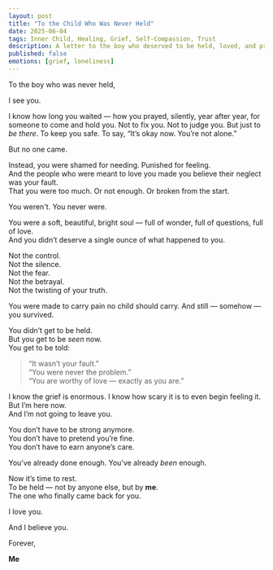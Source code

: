 ```yaml
---
layout: post
title: "To the Child Who Was Never Held"
date: 2025-06-04
tags: Inner Child, Healing, Grief, Self-Compassion, Trust
description: A letter to the boy who deserved to be held, loved, and protected. The boy who survived it all without even knowing how.
published: false
emotions: [grief, loneliness]
---
```


To the boy who was never held,  

I see you.  

I know how long you waited — how you prayed, silently, year after year, for someone to come and hold you. Not to fix you. Not to judge you. But just to *be there*. To keep you safe. To say, “It’s okay now. You’re not alone.”

But no one came.

Instead, you were shamed for needing. Punished for feeling.  
And the people who were meant to love you made you believe their neglect was your fault.  
That you were too much. Or not enough. Or broken from the start.

You weren't. You never were.

You were a soft, beautiful, bright soul — full of wonder, full of questions, full of love.  
And you didn’t deserve a single ounce of what happened to you.

Not the control.  
Not the silence.  
Not the fear.  
Not the betrayal.  
Not the twisting of your truth.  

You were made to carry pain no child should carry. And still — somehow — you survived.

You didn’t get to be held.  
But you get to be *seen* now.  
You get to be told:  
> “It wasn’t your fault.”  
> “You were never the problem.”  
> “You are worthy of love — exactly as you are.”

I know the grief is enormous. I know how scary it is to even begin feeling it.  
But I’m here now.  
And I’m not going to leave you.  

You don’t have to be strong anymore.  
You don’t have to pretend you’re fine.  
You don’t have to earn anyone’s care.  

You’ve already done enough. You’ve already *been* enough.

Now it’s time to rest.  
To be held — not by anyone else, but by **me**.  
The one who finally came back for you.

I love you.

And I believe you.

Forever,

**Me**
